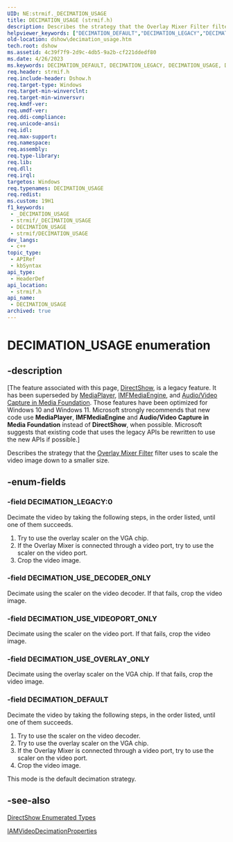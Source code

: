 ```yaml
---
UID: NE:strmif._DECIMATION_USAGE
title: DECIMATION_USAGE (strmif.h)
description: Describes the strategy that the Overlay Mixer Filter filter uses to scale the video image down to a smaller size.
helpviewer_keywords: ["DECIMATION_DEFAULT","DECIMATION_LEGACY","DECIMATION_USAGE","DECIMATION_USAGE","DECIMATION_USAGE enumeration [DirectShow]","DECIMATION_USAGEEnumeration","DECIMATION_USE_DECODER_ONLY","DECIMATION_USE_OVERLAY_ONLY","DECIMATION_USE_VIDEOPORT_ONLY","dshow.decimation_usage","strmif/DECIMATION_DEFAULT","strmif/DECIMATION_LEGACY","strmif/DECIMATION_USAGE","strmif/DECIMATION_USE_DECODER_ONLY","strmif/DECIMATION_USE_OVERLAY_ONLY","strmif/DECIMATION_USE_VIDEOPORT_ONLY"]
old-location: dshow\decimation_usage.htm
tech.root: dshow
ms.assetid: 4c39f7f9-2d9c-4db5-9a2b-cf221ddedf80
ms.date: 4/26/2023
ms.keywords: DECIMATION_DEFAULT, DECIMATION_LEGACY, DECIMATION_USAGE, DECIMATION_USAGE , DECIMATION_USAGE enumeration [DirectShow], DECIMATION_USAGEEnumeration, DECIMATION_USE_DECODER_ONLY, DECIMATION_USE_OVERLAY_ONLY, DECIMATION_USE_VIDEOPORT_ONLY, dshow.decimation_usage, strmif/DECIMATION_DEFAULT, strmif/DECIMATION_LEGACY, strmif/DECIMATION_USAGE, strmif/DECIMATION_USE_DECODER_ONLY, strmif/DECIMATION_USE_OVERLAY_ONLY, strmif/DECIMATION_USE_VIDEOPORT_ONLY
req.header: strmif.h
req.include-header: Dshow.h
req.target-type: Windows
req.target-min-winverclnt: 
req.target-min-winversvr: 
req.kmdf-ver: 
req.umdf-ver: 
req.ddi-compliance: 
req.unicode-ansi: 
req.idl: 
req.max-support: 
req.namespace: 
req.assembly: 
req.type-library: 
req.lib: 
req.dll: 
req.irql: 
targetos: Windows
req.typenames: DECIMATION_USAGE
req.redist: 
ms.custom: 19H1
f1_keywords:
 - _DECIMATION_USAGE
 - strmif/_DECIMATION_USAGE
 - DECIMATION_USAGE
 - strmif/DECIMATION_USAGE
dev_langs:
 - c++
topic_type:
 - APIRef
 - kbSyntax
api_type:
 - HeaderDef
api_location:
 - strmif.h
api_name:
 - DECIMATION_USAGE
archived: true
---
```


# DECIMATION_USAGE enumeration


## -description

\[The feature associated with this page, [DirectShow](/windows/win32/directshow/directshow), is a legacy feature. It has been superseded by [MediaPlayer](/uwp/api/Windows.Media.Playback.MediaPlayer), [IMFMediaEngine](/windows/win32/api/mfmediaengine/nn-mfmediaengine-imfmediaengine), and [Audio/Video Capture in Media Foundation](/windows/win32/medfound/audio-video-capture-in-media-foundation). Those features have been optimized for Windows 10 and Windows 11. Microsoft strongly recommends that new code use **MediaPlayer**, **IMFMediaEngine** and **Audio/Video Capture in Media Foundation** instead of **DirectShow**, when possible. Microsoft suggests that existing code that uses the legacy APIs be rewritten to use the new APIs if possible.\]

Describes the strategy that the <a href="/windows/desktop/DirectShow/overlay-mixer-filter">Overlay Mixer Filter</a> filter uses to scale the video image down to a smaller size.

## -enum-fields

### -field DECIMATION_LEGACY:0

Decimate the video by taking the following steps, in the order listed, until one of them succeeds.

<ol>
<li>Try to use the overlay scaler on the VGA chip.</li>
<li>If the Overlay Mixer is connected through a video port, try to use the scaler on the video port.</li>
<li>Crop the video image.</li>
</ol>

### -field DECIMATION_USE_DECODER_ONLY

Decimate using the scaler on the video decoder. If that fails, crop the video image.

### -field DECIMATION_USE_VIDEOPORT_ONLY

Decimate using the scaler on the video port. If that fails, crop the video image.

### -field DECIMATION_USE_OVERLAY_ONLY

Decimate using the overlay scaler on the VGA chip. If that fails, crop the video image.

### -field DECIMATION_DEFAULT

Decimate the video by taking the following steps, in the order listed, until one of them succeeds.

<ol>
<li>Try to use the scaler on the video decoder.</li>
<li>Try to use the overlay scaler on the VGA chip.</li>
<li>If the Overlay Mixer is connected through a video port, try to use the scaler on the video port.</li>
<li>Crop the video image.</li>
</ol>
This mode is the default decimation strategy.

## -see-also

<a href="/windows/desktop/DirectShow/directshow-enumerated-types">DirectShow Enumerated Types</a>



<a href="/windows/desktop/api/strmif/nn-strmif-iamvideodecimationproperties">IAMVideoDecimationProperties</a>
